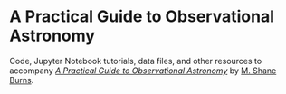 # A Practical Guide to Observational Astronomy
Code, Jupyter Notebook tutorials, data files, and other resources to accompany [*A Practical Guide to Observational Astronomy*](https://www.routledge.com/A-Practical-Guide-to-Observational-Astronomy/Burns/p/book/9780367768638)  by [M. Shane Burns](https://faculty1.coloradocollege.edu/~sburns/).
